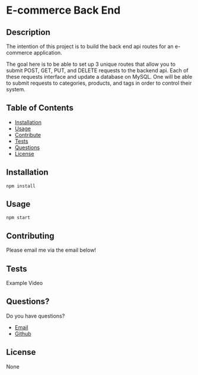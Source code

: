 # E-commerce Back End

## Description

The intention of this project is to build the back end api routes for an e-commerce application. 

The goal here is to be able to set up 3 unique routes that allow you to submit POST, GET, PUT, and DELETE requests
to the backend api. Each of these requests interface and update a database on MySQL. One will be able to submit requests to categories, products, and tags in order to control their system. 

## Table of Contents

- [Installation](#Installation)
- [Usage](#Usage)
- [Contribute](#Contribute)
- [Tests](#Tests)
- [Questions](#Questions)
- [License](#License)

## Installation

```
npm install
```

## Usage

```
npm start
```

## Contributing

Please email me via the email below!

## Tests

Example Video


## Questions?

Do you have questions?
- [Email](mailto:avaloserick97@gmail.com)
- [Github](https://github.com/erickjavalos)

## License

None